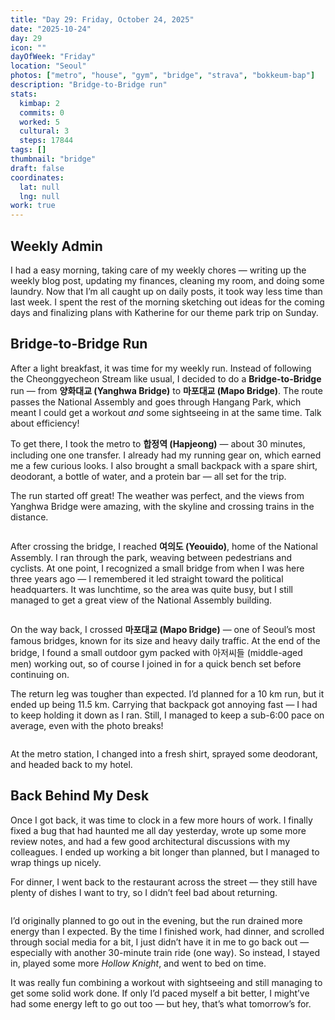 ```yaml
---
title: "Day 29: Friday, October 24, 2025"
date: "2025-10-24"
day: 29
icon: ""
dayOfWeek: "Friday"
location: "Seoul"
photos: ["metro", "house", "gym", "bridge", "strava", "bokkeum-bap"]
description: "Bridge-to-Bridge run"
stats:
  kimbap: 2
  commits: 0
  worked: 5
  cultural: 3
  steps: 17844
tags: []
thumbnail: "bridge"
draft: false
coordinates:
  lat: null
  lng: null
work: true
---
```


## Weekly Admin
I had a easy morning, taking care of my weekly chores — writing up the weekly blog post, updating my finances, cleaning my room, and doing some laundry. Now that I’m all caught up on daily posts, it took way less time than last week. I spent the rest of the morning sketching out ideas for the coming days and finalizing plans with Katherine for our theme park trip on Sunday.  

## Bridge-to-Bridge Run
After a light breakfast, it was time for my weekly run. Instead of following the Cheonggyecheon Stream like usual, I decided to do a **Bridge-to-Bridge** run — from **양화대교 (Yanghwa Bridge)** to **마포대교 (Mapo Bridge)**. The route passes the National Assembly and goes through Hangang Park, which meant I could get a workout *and* some sightseeing in at the same time. Talk about efficiency!  

To get there, I took the metro to **합정역 (Hapjeong)** — about 30 minutes, including one one transfer. I already had my running gear on, which earned me a few curious looks. I also brought a small backpack with a spare shirt, deodorant, a bottle of water, and a protein bar — all set for the trip.  

The run started off great! The weather was perfect, and the views from Yanghwa Bridge were amazing, with the skyline and crossing trains in the distance.  

<Img metro desc="Look at the clouds!">

After crossing the bridge, I reached **여의도 (Yeouido)**, home of the National Assembly. I ran through the park, weaving between pedestrians and cyclists. At one point, I recognized a small bridge from when I was here three years ago — I remembered it led straight toward the political headquarters. It was lunchtime, so the area was quite busy, but I still managed to get a great view of the National Assembly building.  

<Img house desc="I ran further away to get a better picture of the dome">

On the way back, I crossed **마포대교 (Mapo Bridge)** — one of Seoul’s most famous bridges, known for its size and heavy daily traffic. At the end of the bridge, I found a small outdoor gym packed with 아저씨들 (middle-aged men) working out, so of course I joined in for a quick bench set before continuing on.  

The return leg was tougher than expected. I’d planned for a 10 km run, but it ended up being 11.5 km. Carrying that backpack got annoying fast — I had to keep holding it down as I ran. Still, I managed to keep a sub-6:00 pace on average, even with the photo breaks!  

<Img strava desc="Not bad actually">

At the metro station, I changed into a fresh shirt, sprayed some deodorant, and headed back to my hotel.  

## Back Behind My Desk
Once I got back, it was time to clock in a few more hours of work. I finally fixed a bug that had haunted me all day yesterday, wrote up some more review notes, and had a few good architectural discussions with my colleagues. I ended up working a bit longer than planned, but I managed to wrap things up nicely.  

For dinner, I went back to the restaurant across the street — they still have plenty of dishes I want to try, so I didn’t feel bad about returning.  

<Img bokkeum-bap desc="This was so freaking good!">

I’d originally planned to go out in the evening, but the run drained more energy than I expected. By the time I finished work, had dinner, and scrolled through social media for a bit, I just didn’t have it in me to go back out — especially with another 30-minute train ride (one way). So instead, I stayed in, played some more *Hollow Knight*, and went to bed on time.  

It was really fun combining a workout with sightseeing and still managing to get some solid work done. If only I’d paced myself a bit better, I might’ve had some energy left to go out too — but hey, that’s what tomorrow’s for.  